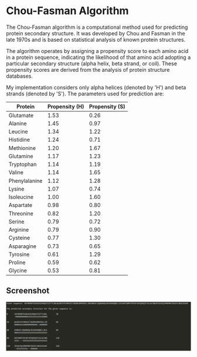 
# Chou-Fasman Algorithm

The Chou-Fasman algorithm is a computational method used for predicting protein secondary structure. It was developed by Chou and Fasman in the late 1970s and is based on statistical analysis of known protein structures.

The algorithm operates by assigning a propensity score to each amino acid in a protein sequence, indicating the likelihood of that amino acid adopting a particular secondary structure (alpha helix, beta strand, or coil). These propensity scores are derived from the analysis of protein structure databases.

My implementation considers only alpha helices (denoted by 'H') and beta strands (denoted by 'S'). The parameters used for prediction are:


| Protein   | Propensity (H) | Propensity (S) |
|-----------|-------------------|-------------------|
| Glutamate | 1.53              | 0.26              |
| Alanine   | 1.45              | 0.97              |
| Leucine   | 1.34              | 1.22              |
| Histidine | 1.24              | 0.71              |
| Methionine | 1.20             | 1.67              |
| Glutamine | 1.17              | 1.23              |
| Tryptophan | 1.14             | 1.19              |
| Valine    | 1.14              | 1.65              |
| Phenylalanine | 1.12         | 1.28              |
| Lysine    | 1.07              | 0.74              |
| Isoleucine | 1.00             | 1.60              |
| Aspartate | 0.98              | 0.80              |
| Threonine | 0.82              | 1.20              |
| Serine    | 0.79              | 0.72              |
| Arginine  | 0.79              | 0.90              |
| Cysteine  | 0.77              | 1.30              |
| Asparagine | 0.73             | 0.65              |
| Tyrosine  | 0.61              | 1.29              |
| Proline   | 0.59              | 0.62              |
| Glycine   | 0.53              | 0.81              |



## Screenshot

![Chou-Fasman](Images/chou-fasman.png)


